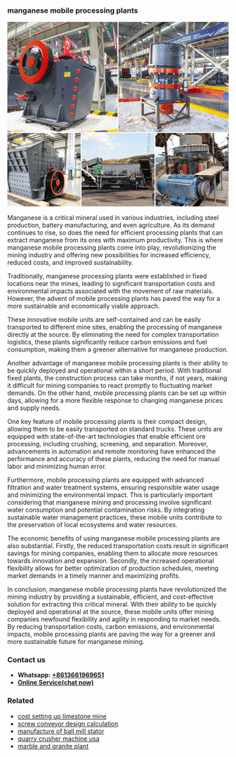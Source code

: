 <h3>manganese mobile processing plants</h3><img src='1708322684.jpg' alt=''><p>Manganese is a critical mineral used in various industries, including steel production, battery manufacturing, and even agriculture. As its demand continues to rise, so does the need for efficient processing plants that can extract manganese from its ores with maximum productivity. This is where manganese mobile processing plants come into play, revolutionizing the mining industry and offering new possibilities for increased efficiency, reduced costs, and improved sustainability.</p><p>Traditionally, manganese processing plants were established in fixed locations near the mines, leading to significant transportation costs and environmental impacts associated with the movement of raw materials. However, the advent of mobile processing plants has paved the way for a more sustainable and economically viable approach.</p><p>These innovative mobile units are self-contained and can be easily transported to different mine sites, enabling the processing of manganese directly at the source. By eliminating the need for complex transportation logistics, these plants significantly reduce carbon emissions and fuel consumption, making them a greener alternative for manganese production.</p><p>Another advantage of manganese mobile processing plants is their ability to be quickly deployed and operational within a short period. With traditional fixed plants, the construction process can take months, if not years, making it difficult for mining companies to react promptly to fluctuating market demands. On the other hand, mobile processing plants can be set up within days, allowing for a more flexible response to changing manganese prices and supply needs.</p><p>One key feature of mobile processing plants is their compact design, allowing them to be easily transported on standard trucks. These units are equipped with state-of-the-art technologies that enable efficient ore processing, including crushing, screening, and separation. Moreover, advancements in automation and remote monitoring have enhanced the performance and accuracy of these plants, reducing the need for manual labor and minimizing human error.</p><p>Furthermore, mobile processing plants are equipped with advanced filtration and water treatment systems, ensuring responsible water usage and minimizing the environmental impact. This is particularly important considering that manganese mining and processing involve significant water consumption and potential contamination risks. By integrating sustainable water management practices, these mobile units contribute to the preservation of local ecosystems and water resources.</p><p>The economic benefits of using manganese mobile processing plants are also substantial. Firstly, the reduced transportation costs result in significant savings for mining companies, enabling them to allocate more resources towards innovation and expansion. Secondly, the increased operational flexibility allows for better optimization of production schedules, meeting market demands in a timely manner and maximizing profits.</p><p>In conclusion, manganese mobile processing plants have revolutionized the mining industry by providing a sustainable, efficient, and cost-effective solution for extracting this critical mineral. With their ability to be quickly deployed and operational at the source, these mobile units offer mining companies newfound flexibility and agility in responding to market needs. By reducing transportation costs, carbon emissions, and environmental impacts, mobile processing plants are paving the way for a greener and more sustainable future for manganese mining.</p><h3>Contact us</h3><ul><li><strong>Whatsapp:&nbsp;<a href="https://wa.me/8613661969651">+8613661969651</a></strong></li><li><a href="https://swt.shibang-china.com/?git&amp;zhl&amp;manganese mobile processing plants"><strong>Online Service(chat now)</strong></a></li></ul><h3>Related</h3><ul><li><a href='cost setting up limestone mine.md'>cost setting up limestone mine</a></li><li><a href='screw conveyor design calculation.md'>screw conveyor design calculation</a></li><li><a href='manufacture of ball mill stator.md'>manufacture of ball mill stator</a></li><li><a href='quarry crusher machine usa.md'>quarry crusher machine usa</a></li><li><a href='marble and granite plant.md'>marble and granite plant</a></li></ul>